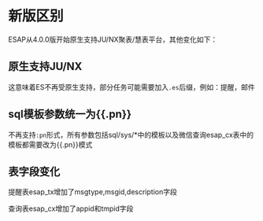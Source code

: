 # 新版区别

ESAP从4.0.0版开始原生支持JU/NX聚表/慧表平台，其他变化如下：

## 原生支持JU/NX

这意味着ES不再受原生支持，部分任务可能需要加入`.es`后缀，例如：提醒，邮件

## sql模板参数统一为{{.pn}}

不再支持`:pn`形式，所有参数包括sql/sys/*中的模板以及微信查询esap_cx表中的模板都需要改为{{.pn}}模式

## 表字段变化

提醒表esap_tx增加了msgtype,msgid,description字段

查询表esap_cx增加了appid和tmpid字段
